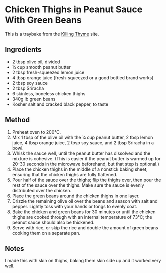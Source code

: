 # Chicken Thighs in Peanut Sauce With Green Beans # 

This is a traybake from the [Killing Thyme](https://www.killingthyme.net/2019/01/12/easy-chicken-thighs-in-peanut-sauce-with-green-beans/) site.

## Ingredients ## 

- 2 tbsp olive oil, divided
- ¼ cup smooth peanut butter
- 2 tbsp fresh-squeezed lemon juice
- 4 tbsp orange juice (fresh-squeezed or a good bottled brand works)
- 2 tbsp soy sauce
- 2 tbsp Sriracha
- 6 skinless, boneless chicken thighs
- 340g lb green beans
- Kosher salt and cracked black pepper, to taste

## Method ## 

1. Preheat oven to 200°C.
1. Mix 1 tbsp of the olive oil with the ¼ cup peanut butter, 2 tbsp lemon juice, 4 tbsp orange juice, 2 tbsp soy sauce, and 2 tbsp Sriracha in a bowl.
1. Whisk the sauce well, until the peanut butter has dissolved and the mixture is cohesive. (This is easier if the peanut butter is warmed up for 20-30 seconds in the microwave beforehand, but that step is optional.)
1. Place the chicken thighs in the middle of a nonstick baking sheet, ensuring that the chicken thighs are fully flattened.
1. Pour half of the sauce over the thighs; flip the thighs over, then pour the rest of the sauce over the thighs. Make sure the sauce is evenly distributed over the chicken.
1. Place the green beans around the chicken thighs in one layer.
1. Drizzle the remaining olive oil over the beans and season with salt and pepper. Lightly toss with your hands or tongs to evenly coat.
1. Bake the chicken and green beans for 30 minutes or until the chicken thighs are cooked through with an internal temperature of 73°C; the peanut sauce should also be thickened.
1. Serve with rice, or skip the rice and double the amount of green beans cooking them on a separate pan.

## Notes

I made this with skin on thighs, baking them skin side up and it worked very well.